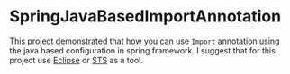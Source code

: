 # SpringJavaBasedImportAnnotation
This project demonstrated that how you can use `Import` annotation using the java based configuration in spring framework. I suggest that for this project use [Eclipse](https://www.eclipse.org/downloads/) or [STS](https://spring.io/tools) as a tool.
